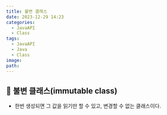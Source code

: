 ```yaml
---
title: 불변 클래스
date: 2023-12-29 14:23
categories:
  - JavaAPI
  - Class
tags:
  - JavaAPI
  - Java
  - Class
image: 
path:
---
```


## 🌈 불변 클래스(immutable class)
+ 한번 생성되면 그 값을 읽기만 할 수 있고, 변경할 수 없는 클래스이다.
